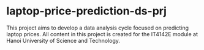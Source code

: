 # laptop-price-prediction-ds-prj
This project aims to develop a data analysis cycle focused on predicting laptop prices. All content in this project is created for the IT4142E module at Hanoi University of Science and Technology.

